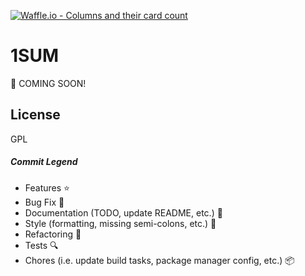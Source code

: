 [![Waffle.io - Columns and their card count](https://badge.waffle.io/ceciliaconsta3/PopVia.png?columns=all)](https://waffle.io/ceciliaconsta3/PopVia?utm_source=badge)
# 1SUM
:construction: COMING SOON!



## License
GPL

##### Commit Legend
* Features :star: 
* Bug Fix :wrench:
* Documentation (TODO, update README, etc.) :scroll:
* Style (formatting, missing semi-colons, etc.) :art:
* Refactoring :construction:
* Tests :mag:
* Chores (i.e. update build tasks, package manager config, etc.) :package:

